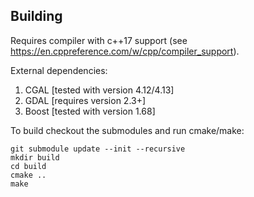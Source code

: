 ## Building
Requires compiler with c++17 support (see https://en.cppreference.com/w/cpp/compiler_support).

External dependencies:
1. CGAL [tested with version 4.12/4.13]
1. GDAL [requires version 2.3+]
1. Boost [tested with version 1.68]


To build checkout the submodules and run cmake/make:
```
git submodule update --init --recursive
mkdir build
cd build
cmake ..
make
```
 
